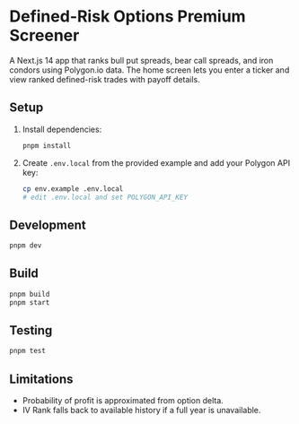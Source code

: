 # Defined-Risk Options Premium Screener

A Next.js 14 app that ranks bull put spreads, bear call spreads, and iron condors using Polygon.io data. The home screen lets you enter a ticker and view ranked defined-risk trades with payoff details.

## Setup

1. Install dependencies:
   ```bash
   pnpm install
   ```
2. Create `.env.local` from the provided example and add your Polygon API key:
   ```bash
   cp env.example .env.local
   # edit .env.local and set POLYGON_API_KEY
   ```

## Development

```bash
pnpm dev
```

## Build

```bash
pnpm build
pnpm start
```

## Testing

```bash
pnpm test
```

## Limitations

- Probability of profit is approximated from option delta.
- IV Rank falls back to available history if a full year is unavailable.
